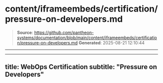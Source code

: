 # content/iframeembeds/certification/pressure-on-developers.md

> **Source**: https://github.com/pantheon-systems/documentation/blob/main/content/iframeembeds/certification/pressure-on-developers.md
> **Generated**: 2025-08-21 12:10:44

---

---
title: WebOps Certification
subtitle: "Pressure on Developers"
---

<Partial file="certification-guide/pressure-on-developers.md" />
